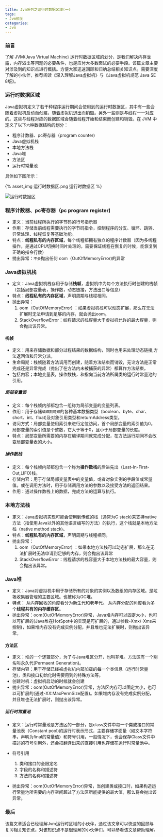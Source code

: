 ```yaml
---
title: Jvm系列之运行时数据区域(一)
tags:
- Jvm相关
categories:
- Jvm
---
```


### 前言

了解 JVM(Java Virtual Machine) 运行时数据区域的划分，是我们解决内存泄露，内存溢出等问题的必要条件，也是应付大多数面试的必要手段。该篇文章主要对涉及到的知识点进行概括。方便大家迅速回顾和归纳总结相关知识点。需要深度了解的小伙伴，推荐阅读《深入理解Java虚拟机》与《Java虚拟机规范 Java SE 8版》。

### 运行时数据区域

Java虚拟机定义了若干种程序运行期间会使用到的运行时数据区，其中有一些会随着虚拟机启动而创建，随着虚拟机退出而销毁。另外一些则是与线程一一对应的。这些与线程对应的数据区域会随着线程开始和结束而创建和销毁。在 JVM 中定义了以下`六`种数据结构的划分：

- 程序计数器、pc寄存器（program counter)
- Java虚拟机栈
- 本地方法栈
- Java堆
- 方法区
- 运行时常量池

具体如下图所示：

{% asset_img 运行时数据区.png 运行时数据区 %}

![运行时数据区](/public/2019/08/18/Jvm系列之运行时数据区域(一)/运行时数据区.png)

### 程序计数器、pc寄存器（pc program register)

- 定义：当前线程所执行的字节码的行号指示器
- 作用：存储当前线程需要执行的字节码指令，控制程序的分支、循环、跳转、异常处理、线程恢复等基础功能。
- 特点：**线程私有的内存区域**，每个线程都拥有独立的程序计数器（因为多线程操作，是通过CPU切换时间片处理的，需要保证线程在恢复的时候，能恢复到正确的指令行数）
- 抛出异常：`不会`抛出任何 oom（OutOfMemoryError)的异常

### Java虚拟机栈

- 定义：Java虚拟机栈存用于存储**栈帧**，虚拟机中为每个方法执行时创建的栈帧（包括局部变量表，操作数，动态链接，方法出口等信息）
- 特点：**线程私有的内存区域**，声明周期与线程相同。
- 抛出异常：
    1. oom（OutOfMemoryError) ：如果虚拟机栈可以动态扩展，那么在无法扩展时无法申请到足够的内存，就会抛出oom。
    2. StackOverflowError：线程请求的栈容量大于虚拟机允许的最大容量，则会抛出该异常。

#### 栈帧

- 定义：用来存储数据和部分过程结果的数据结构，同时也用来处理动态链接,方法返回值和异常分派。
- 生命周期：栈帧随着方法调用而创建，随着方法结束而销毁，无论方法是正常完成还是异常完成（抛出了在方法内未被捕获的异常）都算作方法结束。
- 包括内容；本地变量表，操作数栈，和指向当前方法所属类的运行时常量池的引用。

##### 局部变量表

- 定义：每个栈帧内部都包含一组称为局部变量的变量列表。
- 作用：用于存储`编译期可知`的各种基本数据类型（boolean、byte、char、short、int、float)及对象引用类型和returnAddress类型。
- 访问方式：局部变量使用索引来进行定位访问，首个局部变量的索引值为0，局部变量的索引值是个整数，它大于等于0，且小于局部变量的长度。
- 特点：局部变量所需要的内存在编译期间就完成分配，在方法运行期间不会改变局部变量表的大小。

##### 操作数栈

- 定义：每个栈帧内部都包含一个称为**操作数栈**的后进先出（Last-In-First-Out,LIFO)栈。
- 存储内容：用于存储局部变量表中的变量值，或者对象实例的字段值或常量值。或在调用方法时，用于存储调用方法的参数以及接受方法的返回结果。
- 作用：通过操作数栈上的数据，完成方法的运算与执行。

### 本地方法栈

- 定义：Java虚拟机实现可能会使用到传统的栈（通常为C stack)来支持native方法（指使用Java以外的其他语言编写的方法）的执行，这个栈就是本地方法栈（native method stack)。
- 特点：**线程私有的内存区域**，声明周期与线程相同。
- 抛出异常：
    1. oom（OutOfMemoryError) ：如果本地方法栈可以动态扩展，那么在无法扩展时无法申请到足够的内存，则会抛出该异常
    2. StackOverflowError：线程请求的栈容量大于本地方法栈的最大容量，则会抛出该异常。

### Java堆

- 定义：Java对虚拟机中用于存储所有的对象的实例以及数组的内存区域。是垃圾收集器管理的主要区域。也被称为GC堆。
- 特点： 从内存回收的角度看分为新生代和老年代。 从内存分配的角度看为多个**线程共有的内存缓存区**。
- 抛出异常：oom(OutOfMemoryError)异常，Java堆内存可以固定大小，也可以可扩展的(Java堆在HotSpot中的实现是可扩展的，通过参数-Xmx/-Xms来控制)，如果堆内存没有完成实例分配，并且堆也无法扩展时，则抛出该异常。

#### 方法区

- 定义：堆的一个逻辑部分，为了与Java堆区分开，也叫非堆。方法区有一个别名叫永久代(Permaent Generation)。
- 存储内容：用于存储已经被虚拟机内部加载的每一个类信息（运行时常量池)，类和接口初始化时需要用到的特殊方法等。
- 创建时机：虚拟机启动的时候就会创建
- 抛出异常：oom(OutOfMemoryError)异常，方法区内存可以固定大小，也可以可扩展的(通过-XX:MaxPermSize配置)。如果堆内存没有完成实例分配，并且堆也无法扩展时，则抛出该异常。

##### 运行时常量池

- 定义：运行时常量池是方法区的一部分，是class文件中每一个类或接口的常量池表（Constant pool)的运行时表示形式，主要存储字面量（如文本字符串，声明为final的常量值）和符号引用，一般情况下，也会保存Class文件中描述的符号引用外，还会把翻译出来的直接引用也存储在运行时常量池中。

- 符号引用
    1. 类和接口的全限定名
    2. 字段的名称和描述符
    3. 方法的名称和描述符

- 抛出异常：oom(OutOfMemoryError)异常，当创建类或接口时，如果构造运行常量池所需要的内存空间超过了方法区所能提供的最大值，那么将会抛出该异常。

### 最后

该篇文章适合已经理解Jvm运行时区域的小伙伴，通过该文章可以快速的回顾与复习相关知识点，对该知识点不是很理解的小伙伴们，可以参看该文章帮助理解。
